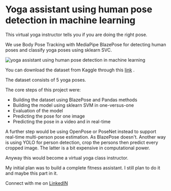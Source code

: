 # Yoga assistant using human pose detection in machine learning

This virtual yoga instructor tells you if you are doing the right pose.

We use Body Pose Tracking with MediaPipe BlazePose for detecting human poses and classify yoga poses using sklearn SVC.

![yoga assistant using human pose detection in machine learning](https://i.ibb.co/Hr2pSFX/yoga-assistant.png)

You can download the dataset from Kaggle through this [link](https://www.kaggle.com/niharika41298/yoga-poses-dataset) . 

The dataset consists of 5 yoga poses. 

The core steps of this project were: 
- Building the dataset using BlazePose and Pandas methods
- Building the model using sklearn SVM in one-versus-one
- Evaluation of the model
- Predicting the pose for one image 
- Predicting the pose in a video and in real-time

A further step would be using OpenPose or PoseNet instead to support real-time multi-person pose estimation. 
As BlazePose doesn't.
Another way is using YOLO for person detection, crop the persons then predict every cropped image.
The latter is a bit expensive in computational power. 

Anyway this would become a virtual yoga class instructor.

My initial plan was to build a complete fitness assistant. I still plan to do it and maybe this part in it.

Connect with me on [LinkedIN](https://www.linkedin.com/in/p%C3%A9rel-degla-b7b944138/) 
